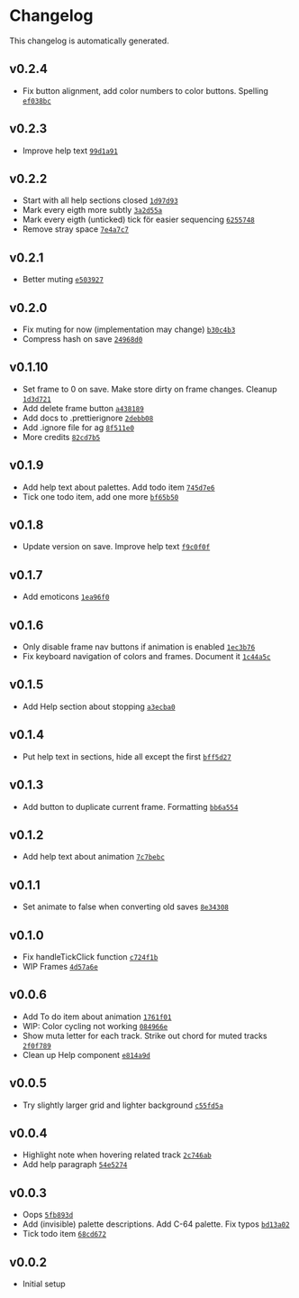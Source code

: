 # Changelog

This changelog is automatically generated.

## v0.2.4

- Fix button alignment, add color numbers to color buttons. Spelling [`ef038bc`](../../commit/ef038bcd8a638763a0f98fa4bd194141464a3363)

## v0.2.3

- Improve help text [`99d1a91`](../../commit/99d1a91d07f1caefcfaf3232989be35d996d0fe4)

## v0.2.2

- Start with all help sections closed [`1d97d93`](../../commit/1d97d93d06cc6d92f48d8931583fc47142948334)
- Mark every eigth more subtly [`3a2d55a`](../../commit/3a2d55ad407bdac56e31e6b05664f420a603565b)
- Mark every eigth (unticked) tick för easier sequencing [`6255748`](../../commit/62557484946b76cdbb1d7fbe8d3801d4d426f4c5)
- Remove stray space [`7e4a7c7`](../../commit/7e4a7c7c542cdbdbc19a4b3b3ab8bbd5e459238f)

## v0.2.1

- Better muting [`e503927`](../../commit/e503927c81a3c17ef554dc30c475eac69bf65c8b)

## v0.2.0

- Fix muting for now (implementation may change) [`b30c4b3`](../../commit/b30c4b333d2fcc06498075d4c368d8899734d8ae)
- Compress hash on save [`24968d0`](../../commit/24968d045561b5f62040f598e39a660ee99e61a2)

## v0.1.10

- Set frame to 0 on save. Make store dirty on frame changes. Cleanup [`1d3d721`](../../commit/1d3d721418aca3ccf4f3ddb5e5935764b97c5ff6)
- Add delete frame button [`a438189`](../../commit/a4381896eac6747e6e61154aade6045ef15ec60b)
- Add docs to .prettierignore [`2debb08`](../../commit/2debb0808e10ccf631f0c672ec345961d58ad73a)
- Add .ignore file for ag [`8f511e0`](../../commit/8f511e0a9f60a2ffec6fbe6b30c08790810a4590)
- More credits [`82cd7b5`](../../commit/82cd7b518997d1cd608fd53821b5a492bbe9ad63)

## v0.1.9

- Add help text about palettes. Add todo item [`745d7e6`](../../commit/745d7e65c289979addc82fefbc4df7b4a71330d2)
- Tick one todo item, add one more [`bf65b50`](../../commit/bf65b50d38cd77d9361ac5a9a32483595bfe41fc)

## v0.1.8

- Update version on save. Improve help text [`f9c0f0f`](../../commit/f9c0f0f185fc7e6f171bd514678bd669d956bf6a)

## v0.1.7

- Add emoticons [`1ea96f0`](../../commit/1ea96f0ee3e164575cc5e19d730b403d2e7b1c45)

## v0.1.6

- Only disable frame nav buttons if animation is enabled [`1ec3b76`](../../commit/1ec3b767ba75ef9617d736a613197a4f63388b87)
- Fix keyboard navigation of colors and frames. Document it [`1c44a5c`](../../commit/1c44a5c764eada8ca3db3016ad20a639dcc29867)

## v0.1.5

- Add Help section about stopping [`a3ecba0`](../../commit/a3ecba0918889561f5ce9fdadb7cf93f56ff69d3)

## v0.1.4

- Put help text in sections, hide all except the first [`bff5d27`](../../commit/bff5d274388dda6ce04a39c1cba2d88c83c0241b)

## v0.1.3

- Add button to duplicate current frame. Formatting [`bb6a554`](../../commit/bb6a5541aaedfcf2e63e2695b8d7e7d16d214bce)

## v0.1.2

- Add help text about animation [`7c7bebc`](../../commit/7c7bebce4015571283e0201bbecdf21f00e365d9)

## v0.1.1

- Set animate to false when converting old saves [`8e34308`](../../commit/8e34308f24fefc87e34dcb8a78729c44b50caad3)

## v0.1.0

- Fix handleTickClick function [`c724f1b`](../../commit/c724f1bb9453232ce425a0cea47331639c20a647)
- WIP Frames [`4d57a6e`](../../commit/4d57a6edf15a745e0fb56b2b11f881d87c2e27a8)

## v0.0.6

- Add To do item about animation [`1761f01`](../../commit/1761f017768704c0284fd9acd4e791a552d69d81)
- WIP: Color cycling not working [`084966e`](../../commit/084966e0dc91046c55be418cabe07fab115a9c69)
- Show muta letter for each track. Strike out chord for muted tracks [`2f0f789`](../../commit/2f0f78968fb643c6b3a443134595d4336d8659bd)
- Clean up Help component [`e814a9d`](../../commit/e814a9d4082ddc858791f1793a3314892cdbbc18)

## v0.0.5

- Try slightly larger grid and lighter background [`c55fd5a`](../../commit/c55fd5a897a1cd8211133ac8eabbff34ee582037)

## v0.0.4

- Highlight note when hovering related track [`2c746ab`](../../commit/2c746ab9bd7ef2a9b21535cd591a7ff9de6430f9)
- Add help paragraph [`54e5274`](../../commit/54e5274eb35c106d2746809a3929f28a2aa66040)

## v0.0.3

- Oops [`5fb893d`](../../commit/5fb893db1ad39dd0f82f7a8855343bc6dc7a37b9)
- Add (invisible) palette descriptions. Add C-64 palette. Fix typos [`bd13a02`](../../commit/bd13a028bffc5d0d70ccca8551a3dbdcd9d89537)
- Tick todo item [`68cd672`](../../commit/68cd6725295f063c889305bb9dc543d6d978ca01)

## v0.0.2

- Initial setup
